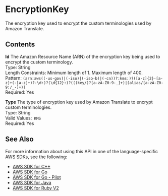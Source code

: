 # EncryptionKey<a name="API_EncryptionKey"></a>

The encryption key used to encrypt the custom terminologies used by Amazon Translate\.

## Contents<a name="API_EncryptionKey_Contents"></a>

 **Id**   <a name="Translate-Type-EncryptionKey-Id"></a>
The Amazon Resource Name \(ARN\) of the encryption key being used to encrypt the custom terminology\.  
Type: String  
Length Constraints: Minimum length of 1\. Maximum length of 400\.  
Pattern: `(arn:aws((-us-gov)|(-iso)|(-iso-b)|(-cn))?:kms:)?([a-z]{2}-[a-z]+(-[a-z]+)?-\d:)?(\d{12}:)?(((key/)?[a-zA-Z0-9-_]+)|(alias/[a-zA-Z0-9:/_-]+))`   
Required: Yes

 **Type**   <a name="Translate-Type-EncryptionKey-Type"></a>
The type of encryption key used by Amazon Translate to encrypt custom terminologies\.  
Type: String  
Valid Values:` KMS`   
Required: Yes

## See Also<a name="API_EncryptionKey_SeeAlso"></a>

For more information about using this API in one of the language\-specific AWS SDKs, see the following:
+  [AWS SDK for C\+\+](https://docs.aws.amazon.com/goto/SdkForCpp/translate-2017-07-01/EncryptionKey) 
+  [AWS SDK for Go](https://docs.aws.amazon.com/goto/SdkForGoV1/translate-2017-07-01/EncryptionKey) 
+  [AWS SDK for Go \- Pilot](https://docs.aws.amazon.com/goto/SdkForGoPilot/translate-2017-07-01/EncryptionKey) 
+  [AWS SDK for Java](https://docs.aws.amazon.com/goto/SdkForJava/translate-2017-07-01/EncryptionKey) 
+  [AWS SDK for Ruby V2](https://docs.aws.amazon.com/goto/SdkForRubyV2/translate-2017-07-01/EncryptionKey) 